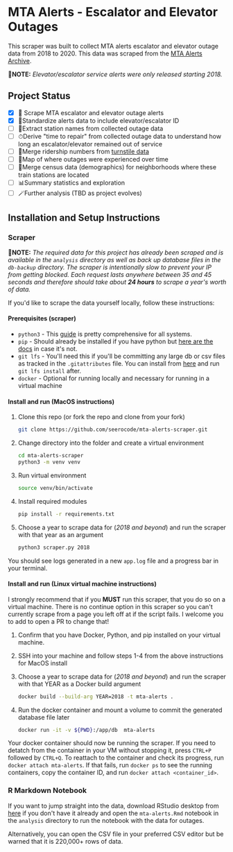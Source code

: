 # MTA Alerts - Escalator and Elevator Outages

This scraper was built to collect MTA alerts escalator and elevator outage data from 2018 to 2020. This data was scraped from the [MTA Alerts Archive](https://mymtaalerts.com/archive).

📝**NOTE:** *Elevator/escalator service alerts were only released starting 2018.*

## Project Status

- [x] 📔 Scrape MTA escalator and elevator outage alerts
- [x] 🧹Standardize alerts data to include elevator/escalator ID
- [ ] 🔪Extract station names from collected outage data
- [ ] ⏱Derive "time to repair" from collected outage data to understand how long an escalator/elevator remained out of service
- [ ] 🚊Merge ridership numbers from [turnstile data](http://web.mta.info/developers/turnstile.html)
- [ ] 📍Map of where outages were experienced over time
- [ ] 🧱Merge census data (demographics) for neighborhoods where these train stations are located
- [ ] 📊Summary statistics and exploration
- [ ] 🪄Further analysis (TBD as project evolves)

## Installation and Setup Instructions

### Scraper

📝**NOTE:** *The required data for this project has already been scraped and is available in the `analysis` directory as well as back up database files in the `db-backup` directory. The scraper is intentionally slow to prevent your IP from getting blocked. Each request lasts anywhere between 35 and 45 seconds and therefore should take about **24 hours** to scrape a year's worth of data.*

If you'd like to scrape the data yourself locally, follow these instructions:

#### Prerequisites (scraper)

- `python3` - This [guide](https://realpython.com/installing-python/) is pretty comprehensive for all systems.
- `pip` - Should already be installed if you have python but [here are the docs](https://pip.pypa.io/en/stable/installing/) in case it's not.
- `git lfs` - You'll need this if you'll be committing any large db or csv files as tracked in the `.gitattributes` file. You can install from [here](https://git-lfs.github.com/) and run `git lfs install` after.
- `docker` - Optional for running locally and necessary for running in a virtual machine

#### Install and run (MacOS instructions)

1. Clone this repo (or fork the repo and clone from your fork)

   ```bash
   git clone https://github.com/seerocode/mta-alerts-scraper.git
   ```

2. Change directory into the folder and create a virtual environment

   ```bash
   cd mta-alerts-scraper
   python3 -m venv venv
   ```

3. Run virtual environment

   ```bash
   source venv/bin/activate
   ```

4. Install required modules

   ```bash
   pip install -r requirements.txt
   ```

5. Choose a year to scrape data for (*2018 and beyond*) and run the scraper with that year as an argument

   ```bash
   python3 scraper.py 2018
   ```

You should see logs generated in a new `app.log` file and a progress bar in your terminal.

#### Install and run (Linux virtual machine instructions)

I strongly recommend that if you **MUST** run this scraper, that you do so on a virtual machine. There is no continue option in this scraper so you can't currently scrape from a page you left off at if the script fails. I welcome you to add to open a PR to change that!

1. Confirm that you have Docker, Python, and pip installed on your virtual machine.

2. SSH into your machine and follow steps 1-4 from the above instructions for MacOS install

3. Choose a year to scrape data for (*2018 and beyond*) and run the scraper with that YEAR as a Docker build argument

   ```bash
   docker build --build-arg YEAR=2018 -t mta-alerts .
   ```

4. Run the docker container and mount a volume to commit the generated database file later

   ```bash
   docker run -it -v ${PWD}:/app/db  mta-alerts
   ```

Your docker container should now be running the scraper. If you need to detatch from the container in your VM without stopping it, press `CTRL+P` followed by `CTRL+Q`. To reattach to the container and check its progress, run `docker attach mta-alerts`. If that fails, run `docker ps` to see the running containers, copy the container ID, and run `docker attach <container_id>`.

### R Markdown Notebook

If you want to jump straight into the data, download RStudio desktop from [here](https://www.rstudio.com/products/rstudio/download/#download) if you don't have it already and open the `mta-alerts.Rmd` notebook in the `analysis` directory to run the notebook with the data for outages.

Alternatively, you can open the CSV file in your preferred CSV editor but be warned that it is 220,000+ rows of data.